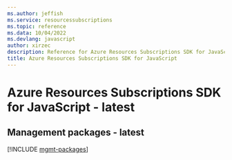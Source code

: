 ```yaml
---
ms.author: jeffish
ms.service: resourcessubscriptions
ms.topic: reference
ms.data: 10/04/2022
ms.devlang: javascript
author: xirzec
description: Reference for Azure Resources Subscriptions SDK for JavaScript
title: Azure Resources Subscriptions SDK for JavaScript
---
```

# Azure Resources Subscriptions SDK for JavaScript - latest

## Management packages - latest
[!INCLUDE [mgmt-packages](resources-subscriptions-mgmt-index.md)]